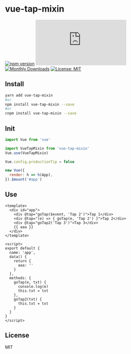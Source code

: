# vue-tap-mixin
[![npm version](https://badge.fury.io/js/vue-tap-mixin.svg)](https://badge.fury.io/js/vue-tap-mixin)
[![Gzip Size](http://img.badgesize.io/https://unpkg.com/vue-tap-mixin@latest/dist/vue-tap-mixin.umd.min.js?compression=gzip&style=flat-square)](https://unpkg.com/vue-tap-mixin)
[![Monthly Downloads](https://img.shields.io/npm/dm/vue-tap-mixin.svg)](https://www.npmjs.com/package/vue-tap-mixin)
[![License: MIT](https://img.shields.io/badge/License-MIT-yellow.svg)](https://opensource.org/licenses/MIT)

## Install
```bash
yarn add vue-tap-mixin
#or
npm install vue-tap-mixin --save
#or
cnpm install vue-tap-mixin --save
```

## Init
```js
import Vue from 'vue'

import VueTapMixin from 'vue-tap-mixin'
Vue.use(VueTapMixin)

Vue.config.productionTip = false

new Vue({
  render: h => h(App),
}).$mount('#app')
```

## Use
```vue
<template>
  <div id="app">
    <div @tap="goTap($event, 'Tap 2')">Tap 1</div>
    <div @tap="(e) => { goTap(e, 'Tap 2') }">Tap 2</div>
    <div @tap="goTap2('Tap 3')">Tap 3</div>
    {{ aaa }}
  </div>
</template>

<script>
export default {
  name: 'app',
  data() {
    return {
      aaa: ''
    }
  },
  methods: {
    goTap(e, txt) {
      console.log(e)
      this.txt = txt
    },
    goTap2(txt) {
      this.txt = txt
    }
  }
}
</script>
```

## License
MIT
